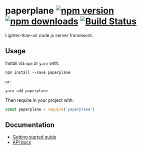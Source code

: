 # paperplane [![npm version](https://img.shields.io/npm/v/paperplane.svg?colorB=ff69b4)](https://www.npmjs.com/package/paperplane) [![npm downloads](https://img.shields.io/npm/dt/paperplane.svg)](https://www.npmjs.com/package/paperplane) [![Build Status](https://travis-ci.org/articulate/paperplane.svg?branch=master)](https://travis-ci.org/articulate/paperplane)

Lighter-than-air node.js server framework.

## Usage

Install via `npm` or `yarn` with:

    npm install --save paperplane

or:

    yarn add paperplane

Then require in your project with:

```js
const paperplane = require('paperplane')
```

## Documentation

- [Getting started guide](https://github.com/articulate/paperplane/blob/master/docs/getting-started.md)
- [API docs](https://github.com/articulate/paperplane/blob/master/docs/API.md)
